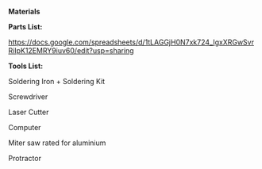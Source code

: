 **Materials**

**Parts List:**

https://docs.google.com/spreadsheets/d/1tLAGGjH0N7xk724_IgxXRGwSvrRiIpK12EMRY9iuv60/edit?usp=sharing

**Tools List:**

Soldering Iron + Soldering Kit

Screwdriver

Laser Cutter

Computer

Miter saw rated for aluminium

Protractor
